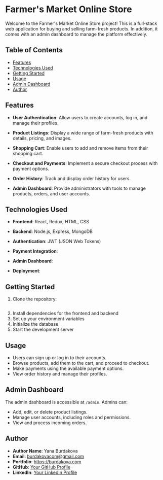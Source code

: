 # Farmer's Market Online Store

Welcome to the Farmer's Market Online Store project! This is a full-stack web application for buying and selling farm-fresh products. In addition, it comes with an admin dashboard to manage the platform effectively.

## Table of Contents

- [Features](#features)
- [Technologies Used](#technologies-used)
- [Getting Started](#getting-started)
- [Usage](#usage)
- [Admin Dashboard](#admin-dashboard)
- [Author](#author)


## Features

- **User Authentication**: Allow users to create accounts, log in, and manage their profiles.

- **Product Listings**: Display a wide range of farm-fresh products with details, pricing, and images.

- **Shopping Cart**: Enable users to add and remove items from their shopping cart.

- **Checkout and Payments**: Implement a secure checkout process with payment options.

- **Order History**: Track and display order history for users.

- **Admin Dashboard**: Provide administrators with tools to manage products, orders, and user accounts.


## Technologies Used

- **Frontend**: React, Redux, HTML, CSS

- **Backend**: Node.js, Express, MongoDB

- **Authentication**: JWT (JSON Web Tokens)

- **Payment Integration**: 

- **Admin Dashboard**: 

- **Deployment**: 

## Getting Started

1. Clone the repository:
    ```bash git clone https://github.com/yburdakova/ecommerce-farm.git

2. Install dependencies for the frontend and backend
3. Set up your environment variables
4. Initialize the database
5. Start the development server

## Usage

- Users can sign up or log in to their accounts.
- Browse products, add them to the cart, and proceed to checkout.
- Make payments using the available payment options.
- View order history and manage their profiles.

## Admin Dashboard

The admin dashboard is accessible at `/admin`. Admins can:

- Add, edit, or delete product listings.
- Manage user accounts, including roles and permissions.
- View and process incoming orders.

## Author

- **Author Name**: Yana Burdakova
- **Email**: burdakovacom@gmail.com
- **Portfolio**: https://burdakova.com
- **GitHub**: [Your GitHub Profile](https://github.com/yburdakova)
- **LinkedIn**: [Your LinkedIn Profile](https://www.linkedin.com/in/yana-burdakova/)
